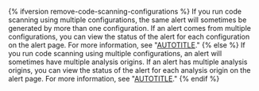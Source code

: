 {% ifversion remove-code-scanning-configurations %}
If you run code scanning using multiple configurations, the same alert will sometimes be generated by more than one configuration. If an alert comes from multiple configurations, you can view the status of the alert for each configuration on the alert page. For more information, see "[AUTOTITLE](/code-security/code-scanning/managing-code-scanning-alerts/about-code-scanning-alerts#about-alerts-from-multiple-configurations)."
{% else %}
If you run code scanning using multiple configurations, an alert will sometimes have multiple analysis origins. If an alert has multiple analysis origins, you can view the status of the alert for each analysis origin on the alert page. For more information, see "[AUTOTITLE](/code-security/code-scanning/managing-code-scanning-alerts/about-code-scanning-alerts#about-analysis-origins)."
{% endif %}
